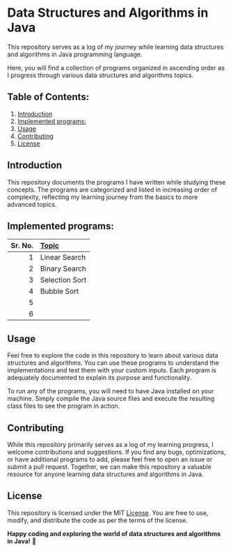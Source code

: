 # Data Structures and Algorithms in Java

This repository serves as a log of my journey while learning data structures and algorithms in Java programming language.

Here, you will find a collection of programs organized in ascending order as I progress through various data structures and algorithms topics.

## Table of Contents:

1. [Introduction](https://github.com/utsavgwa/dsa101#introduction)
2. [Implemented programs:](https://github.com/utsavgwa/dsa101#implemented-programs)
3. [Usage](https://github.com/utsavgwa/dsa101#usage)
4. [Contributing](https://github.com/utsavgwa/dsa101#contributing)
5. [License](https://github.com/utsavgwa/dsa101#license)

## Introduction

This repository documents the programs I have written while studying these concepts. The programs are categorized and listed in increasing order of complexity, reflecting my learning journey from the basics to more advanced topics.

## Implemented programs:

| Sr. No. | <a href="https://github.com/utsavgwa/dsa101/tree/main/src/main/java/implemented_programs" target="_blank">Topic</a> |
| ------: | :------------------------------------------------------------------------------------------------------------------ |
|       1 | Linear Search                                                                                                       |
|       2 | Binary Search                                                                                                       |
|       3 | Selection Sort                                                                                                      |
|       4 | Bubble Sort                                                                                                         |
|       5 |                                                                                                                     |
|       6 |                                                                                                                     |

## Usage

Feel free to explore the code in this repository to learn about various data structures and algorithms. You can use these programs to understand the implementations and test them with your custom inputs. Each program is adequately documented to explain its purpose and functionality.

To run any of the programs, you will need to have Java installed on your machine. Simply compile the Java source files and execute the resulting class files to see the program in action.

## Contributing

While this repository primarily serves as a log of my learning progress, I welcome contributions and suggestions. If you find any bugs, optimizations, or have additional programs to add, please feel free to open an issue or submit a pull request. Together, we can make this repository a valuable resource for anyone learning data structures and algorithms in Java.

## License

This repository is licensed under the MIT [License](https://github.com/utsavgwa/dsa101/blob/main/LICENSE). You are free to use, modify, and distribute the code as per the terms of the license.

**Happy coding and exploring the world of data structures and algorithms in Java!** 🚀
